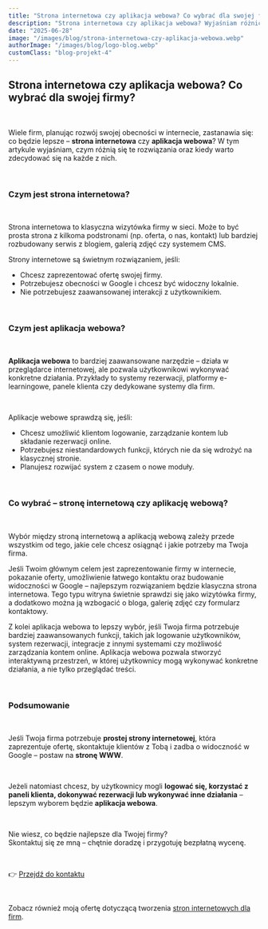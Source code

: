```yaml
---
title: "Strona internetowa czy aplikacja webowa? Co wybrać dla swojej firmy?"
description: "Strona internetowa czy aplikacja webowa? Wyjaśniam różnice i doradzam, które rozwiązanie będzie lepsze dla..."
date: "2025-06-28"
image: "/images/blog/strona-internetowa-czy-aplikacja-webowa.webp"
authorImage: "/images/blog/logo-blog.webp"
customClass: "blog-projekt-4"
---
```


## Strona internetowa czy aplikacja webowa? Co wybrać dla swojej firmy?

<br>

Wiele firm, planując rozwój swojej obecności w internecie, zastanawia się: co będzie lepsze – **strona internetowa** czy **aplikacja webowa**? W tym artykule wyjaśniam, czym różnią się te rozwiązania oraz kiedy warto zdecydować się na każde z nich.

<br>

### Czym jest strona internetowa?

<br>

Strona internetowa to klasyczna wizytówka firmy w sieci. Może to być prosta strona z kilkoma podstronami (np. oferta, o nas, kontakt) lub bardziej rozbudowany serwis z blogiem, galerią zdjęć czy systemem CMS.

Strony internetowe są świetnym rozwiązaniem, jeśli:
- Chcesz zaprezentować ofertę swojej firmy.
- Potrzebujesz obecności w Google i chcesz być widoczny lokalnie.
- Nie potrzebujesz zaawansowanej interakcji z użytkownikiem.

<br>

### Czym jest aplikacja webowa?

<br>

**Aplikacja webowa** to bardziej zaawansowane narzędzie – działa w przeglądarce internetowej, ale pozwala użytkownikowi wykonywać konkretne działania. Przykłady to systemy rezerwacji, platformy e-learningowe, panele klienta czy dedykowane systemy dla firm.

<br>

Aplikacje webowe sprawdzą się, jeśli:
<ul>
    <li>Chcesz umożliwić klientom logowanie, zarządzanie kontem lub składanie rezerwacji online.</li>
    <li>Potrzebujesz niestandardowych funkcji, których nie da się wdrożyć na klasycznej stronie.</li>
    <li>Planujesz rozwijać system z czasem o nowe moduły.</li>
</ul>

<br>

### Co wybrać – stronę internetową czy aplikację webową?

<br>

Wybór między stroną internetową a aplikacją webową zależy przede wszystkim od tego, jakie cele chcesz osiągnąć i jakie potrzeby ma Twoja firma.

Jeśli Twoim głównym celem jest zaprezentowanie firmy w internecie, pokazanie oferty, umożliwienie łatwego kontaktu oraz budowanie widoczności w Google – najlepszym rozwiązaniem będzie klasyczna strona internetowa. Tego typu witryna świetnie sprawdzi się jako wizytówka firmy, a dodatkowo można ją wzbogacić o bloga, galerię zdjęć czy formularz kontaktowy.

Z kolei aplikacja webowa to lepszy wybór, jeśli Twoja firma potrzebuje bardziej zaawansowanych funkcji, takich jak logowanie użytkowników, system rezerwacji, integracje z innymi systemami czy możliwość zarządzania kontem online. Aplikacja webowa pozwala stworzyć interaktywną przestrzeń, w której użytkownicy mogą wykonywać konkretne działania, a nie tylko przeglądać treści.

<br>

### Podsumowanie

<br>

Jeśli Twoja firma potrzebuje **prostej strony internetowej**, która zaprezentuje ofertę, skontaktuje klientów z Tobą i zadba o widoczność w Google – postaw na **stronę WWW**.

<br>

Jeżeli natomiast chcesz, by użytkownicy mogli **logować się, korzystać z paneli klienta, dokonywać rezerwacji lub wykonywać inne działania** – lepszym wyborem będzie **aplikacja webowa**.

<br>

Nie wiesz, co będzie najlepsze dla Twojej firmy?  
Skontaktuj się ze mną – chętnie doradzę i przygotuję bezpłatną wycenę.

<br>

👉 [Przejdź do kontaktu](/kontakt)

<br>


Zobacz również moją ofertę dotyczącą tworzenia <a href="/">stron internetowych dla firm</a>.